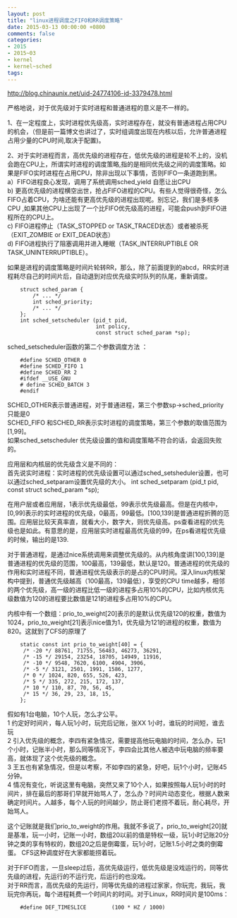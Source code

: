 ```yaml
---
layout: post
title: "linux进程调度之FIFO和RR调度策略"
date: 2015-03-13 00:00:00 +0800
comments: false
categories:
- 2015
- 2015~03
- kernel
- kernel~sched
tags:
---
```

http://blog.chinaunix.net/uid-24774106-id-3379478.html

严格地说，对于优先级对于实时进程和普通进程的意义是不一样的。

1、在一定程度上，实时进程优先级高，实时进程存在，就没有普通进程占用CPU的机会，（但是前一篇博文也讲过了，实时组调度出现在内核以后，允许普通进程占用少量的CPU时间,取决于配置)。

2、对于实时进程而言，高优先级的进程存在，低优先级的进程是轮不上的，没机会跑在CPU上，所谓实时进程的调度策略,指的是相同优先级之间的调度策略。如果是FIFO实时进程在占用CPU，除非出现以下事情，否则FIFO一条道跑到黑。  
  a）FIFO进程良心发现，调用了系统调用sched_yield 自愿让出CPU  
  b) 更高优先级的进程横空出世，抢占FIFO进程的CPU。有些人觉得很奇怪，怎么FIFO占着CPU，为啥还能有更高优先级的进程出现呢。别忘记，我们是多核多CPU ,如果其他CPU上出现了一个比FIFO优先级高的进程，可能会push到FIFO进程所在的CPU上。  
  c) FIFO进程停止（TASK_STOPPED or TASK_TRACED状态）或者被杀死（EXIT_ZOMBIE or EXIT_DEAD状态）  
  d) FIFO进程执行了阻塞调用并进入睡眠（TASK_INTERRUPTIBLE OR TASK_UNINTERRUPTIBLE）。
    
  如果是进程的调度策略是时间片轮转RR，那么，除了前面提到的abcd，RR实时进程耗尽自己的时间片后，自动退到对应优先级实时队列的队尾，重新调度。

```
	struct sched_param {
		/* ... */
		int sched_priority;
		/* ... */
	};
	int sched_setscheduler (pid_t pid,
		                    int policy,
		                    const struct sched_param *sp);
```
  sched_setscheduler函数的第二个参数调度方法 ：
```
	#define SCHED_OTHER 0
	#define SCHED_FIFO 1
	#define SCHED_RR 2
	#ifdef __USE_GNU
	# define SCHED_BATCH 3
	#endif
```
  SCHED_OTHER表示普通进程，对于普通进程，第三个参数sp->sched_priority只能是0  
  SCHED_FIFO 和SCHED_RR表示实时进程的调度策略，第三个参数的取值范围为[1,99]。  
  如果sched_setscheduler 优先级设置的值和调度策略不符合的话，会返回失败的。  


应用层和内核层的优先级含义是不同的：  
  首先说实时进程：实时进程的优先级设置可以通过sched_setsheduler设置，也可以通过sched_setparam设置优先级的大小。
int sched_setparam (pid_t pid, const struct sched_param *sp);

  在用户层或者应用层，1表示优先级最低，99表示优先级最高。但是在内核中，[0,99]表示的实时进程的优先级，0最高，99最低。[100,139]是普通进程折腾的范围。应用层比较天真率直，就看大小，数字大，则优先级高。ps查看进程的优先级也是如此。有意思的是，应用层实时进程最高优先级的99，在ps看进程优先级的时候，输出的是139.

  对于普通进程，是通过nice系统调用来调整优先级的。从内核角度讲[100,139]是普通进程的优先级的范围，100最高，139最低，默认是120。普通进程的优先级的作用和实时进程不同，普通进程优先级表示的是占的CPU时间。深入linux内核架构中提到，普通优先级越高（100最高，139最低），享受的CPU time越多，相邻的两个优先级，高一级的进程比低一级的进程多占用10%的CPU，比如内核优先级数值为120的进程要比数值是121的进程多占用10%的CPU。



  内核中有一个数组：prio_to_weight[20]表示的是默认优先级120的权重，数值为1024，prio_to_weight[21]表示nice值为1，优先级为121的进程的权重，数值为820。这就到了CFS的原理了
```
	static const int prio_to_weight[40] = {
	 /* -20 */ 88761, 71755, 56483, 46273, 36291,
	 /* -15 */ 29154, 23254, 18705, 14949, 11916,
	 /* -10 */ 9548, 7620, 6100, 4904, 3906,
	 /* -5 */ 3121, 2501, 1991, 1586, 1277,
	 /* 0 */ 1024, 820, 655, 526, 423,
	 /* 5 */ 335, 272, 215, 172, 137,
	 /* 10 */ 110, 87, 70, 56, 45,
	 /* 15 */ 36, 29, 23, 18, 15,
	};
```
  假如有1台电脑，10个人玩，怎么才公平。  
  1 约定好时间片，每人玩1小时，玩完后记账，张XX 1小时，谁玩的时间短，谁去玩  
  2 引入优先级的概念，李四有紧急情况，需要提高他玩电脑的时间，怎么办，玩1个小时，记账半小时，那么同等情况下，李四会比其他人被选中玩电脑的频率要高，就体现了这个优先级的概念。  
  3  王五也有紧急情况，但是以考察，不如李四的紧急，好吧，玩1个小时，记账45分钟。  
  4  情况有变化，听说这里有电脑，突然又来了10个人，如果按照每人玩1小时的时间片，排在最后的那哥们早就开始骂人了，怎么办？时间片动态变化，根据人数来确定时间片。人越多，每个人玩的时间越少，防止哥们老捞不着玩，耐心耗尽，开始骂人。

  这个记账就是我们prio_to_weight的作用。我就不多说了，prio_to_weight[20]就是基准，玩一小时，记账一小时，数组20以前的值是特权一级，玩1小时记账20分钟之类的享有特权的，数组20之后是倒霉蛋，玩1小时，记账1.5小时之类的倒霉蛋。 CFS这种调度好在大家都能捞着玩。

对于FIFO而言，一旦sleep过后，高优先级运行，低优先级是没戏运行的，同等优先级的进程，先运行的不运行完，后运行的也没戏。  
对于RR而言，高优先级的先运行，同等优先级的进程过家家，你玩完，我玩，我玩完你再玩，每个进程耗费一个时间片的时间。对于Linux，RR时间片是100ms：
```
	#define DEF_TIMESLICE        (100 * HZ / 1000)
```


